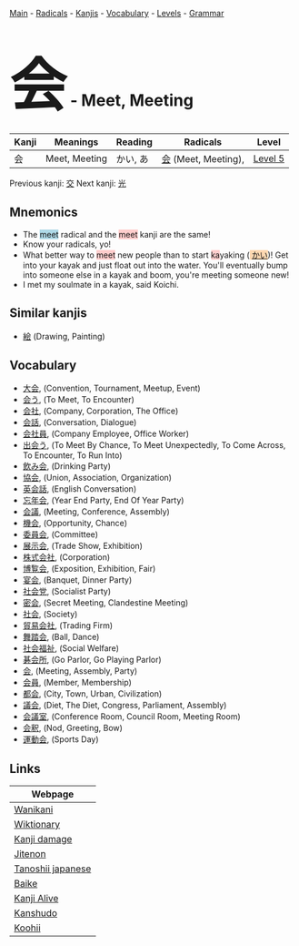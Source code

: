 <style> bigfont {font-size: 100px}</style>
[Main](../README.md) -
[Radicals](../radicals.md) -
[Kanjis](../kanjis.md) -
[Vocabulary](../vocabulary.md) -
[Levels](../levels.md) -
[Grammar](../grammar.md)
# <bigfont> 会</bigfont> - Meet, Meeting 

| Kanji | Meanings | Reading | Radicals | Level |
| --- | --- | --- | --- | --- |
| 会 | Meet, Meeting | かい, あ | [会](../radicals/会.md) (Meet, Meeting),  | [Level 5](../levels/wk_level5.md) |

Previous kanji: [交](交.md) Next kanji: [光](光.md) 

## Mnemonics
 * The <span style="background-color:#ADD8E6"> meet</span> radical and the <span style="background-color:#ffcccb"> meet</span> kanji are the same!
* Know your radicals, yo!
* What better way to <span style="background-color:#ffcccb"> meet</span> new people than to start <span style="background-color:#ffcccb"> ka</span>yaking (<span style="background-color:#fed8b1"> [かい](https://jisho.org/search/かい)</span>)! Get into your kayak and just float out into the water. You'll eventually bump into someone else in a kayak and boom, you're meeting someone new!
* I met my soulmate in a kayak, said Koichi.


## Similar kanjis
 * [絵](絵.md) (Drawing, Painting)


## Vocabulary
 * [大会](../vocabulary/会.md), (Convention, Tournament, Meetup, Event)
* [会う](../vocabulary/会.md), (To Meet, To Encounter)
* [会社](../vocabulary/会.md), (Company, Corporation, The Office)
* [会話](../vocabulary/会.md), (Conversation, Dialogue)
* [会社員](../vocabulary/会.md), (Company Employee, Office Worker)
* [出会う](../vocabulary/会.md), (To Meet By Chance, To Meet Unexpectedly, To Come Across, To Encounter, To Run Into)
* [飲み会](../vocabulary/会.md), (Drinking Party)
* [協会](../vocabulary/会.md), (Union, Association, Organization)
* [英会話](../vocabulary/会.md), (English Conversation)
* [忘年会](../vocabulary/会.md), (Year End Party, End Of Year Party)
* [会議](../vocabulary/会.md), (Meeting, Conference, Assembly)
* [機会](../vocabulary/会.md), (Opportunity, Chance)
* [委員会](../vocabulary/会.md), (Committee)
* [展示会](../vocabulary/会.md), (Trade Show, Exhibition)
* [株式会社](../vocabulary/会.md), (Corporation)
* [博覧会](../vocabulary/会.md), (Exposition, Exhibition, Fair)
* [宴会](../vocabulary/会.md), (Banquet, Dinner Party)
* [社会党](../vocabulary/会.md), (Socialist Party)
* [密会](../vocabulary/会.md), (Secret Meeting, Clandestine Meeting)
* [社会](../vocabulary/会.md), (Society)
* [貿易会社](../vocabulary/会.md), (Trading Firm)
* [舞踏会](../vocabulary/会.md), (Ball, Dance)
* [社会福祉](../vocabulary/会.md), (Social Welfare)
* [碁会所](../vocabulary/会.md), (Go Parlor, Go Playing Parlor)
* [会](../vocabulary/会.md), (Meeting, Assembly, Party)
* [会員](../vocabulary/会.md), (Member, Membership)
* [都会](../vocabulary/会.md), (City, Town, Urban, Civilization)
* [議会](../vocabulary/会.md), (Diet, The Diet, Congress, Parliament, Assembly)
* [会議室](../vocabulary/会.md), (Conference Room, Council Room, Meeting Room)
* [会釈](../vocabulary/会.md), (Nod, Greeting, Bow)
* [運動会](../vocabulary/会.md), (Sports Day)



## Links 

| Webpage |
| --- |
| [Wanikani          ](https://www.wanikani.com/kanji/会) |
| [Wiktionary        ](https://en.wiktionary.org/wiki/会) |
| [Kanji damage      ](http://www.kanjidamage.com/kanji/search?utf8=✓&q=会) |
| [Jitenon           ](https://jitenon.com/kanji/会) |
| [Tanoshii japanese ](https://www.tanoshiijapanese.com/dictionary/kanji.cfm?k=会) |
| [Baike             ](https://baike.baidu.com/item/会) |
| [Kanji Alive       ](https://app.kanjialive.com/会) |
| [Kanshudo          ](https://www.kanshudo.com/searchmn?q=会) |
| [Koohii            ](https://kanji.koohii.com/study/kanji/会) |

